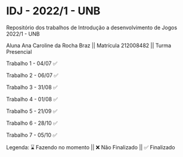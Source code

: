 # IDJ - 2022/1 - UNB

Repositório dos trabalhos de Introdução a desenvolvimento de Jogos 2022/1 - UNB

Aluna Ana Caroline da Rocha Braz || Matrícula 212008482 || Turma Presencial

Trabalho 1 - 04/07 ✅

Trabalho 2 - 06/07 ✅

Trabalho 3 - 31/08 ✅

Trabalho 4 - 01/08 ✅

Trabalho 5 - 21/09 ✅

Trabalho 6 - 28/10 ✅

Trabalho 7 - 05/10 ✅

Legenda: ⌛ Fazendo no momento || ❌ Não Finalizado || ✅ Finalizado
